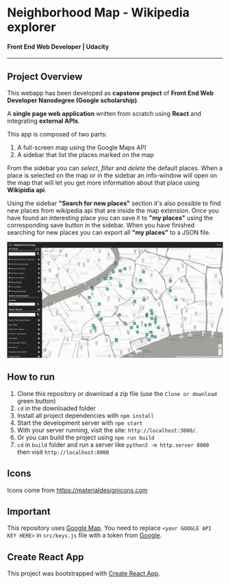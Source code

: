 # Neighborhood Map - Wikipedia explorer
#### Front End Web Developer | Udacity
---

## Project Overview

This webapp has been developed as **capstone project** of **Front End Web Developer Nanodegree (Google scholarship)**.

A **single page web application** written from scratch using **React** and integrating **external APIs**.

This app is composed of two parts:
1. A full-screen map using the Google Maps API
2. A sidebar that list the places marked on the map

From the sidebar you can *select*, *filter* and *delete* the default places. When a place is selected on the map or in the sidebar an info-window will open on the map that will let you get more information about that place using **Wikipidia api**.

Using the sidebar **"Search for new places"** section it's also possible to find new places from wikipedia api that are inside the map extension.
Once you have found an interesting place you can save it to **"my places"** using the corresponding save button in the sidebar.
When you have finished searching for new places you can export all **"my places"** to a JSON file.

![Web app screenshot](/readme_img/neighborhood_map.jpg)

## How to run
1. Clone this repository or download a zip file (use the `Clone or download` green button)
2. `cd` in the downloaded folder
3. Install all project dependencies with `npm install`
4. Start the development server with `npm start`
3. With your server running, visit the site: `http://localhost:3000/`.
4. Or you can build the project using `npm run build`
5. `cd` in `build` folder and run a server like `python3 -m http.server 8000` then visit `http://localhost:8000`

## Icons
Icons come from https://materialdesignicons.com

## Important
This repository uses [Google Map](https://developers.google.com/). You need to replace `<your GOOGLE API KEY HERE>` in `src/keys.js` file with a token from [Google](https://developers.google.com/maps/documentation/javascript/get-api-key/).

## Create React App
This project was bootstrapped with [Create React App](https://github.com/facebookincubator/create-react-app).
